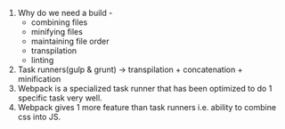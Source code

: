 1. Why do we need a build -
    - combining files
    - minifying files
    - maintaining file order
    - transpilation
    - linting
2. Task runners(gulp & grunt) -> transpilation + concatenation + minification
3. Webpack is a specialized task runner that has been optimized to do 1 specific task very well.
4. Webpack gives 1 more feature than task runners i.e. ability to combine css into JS.